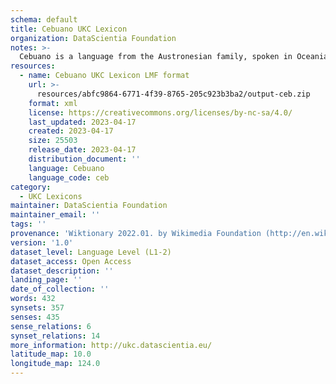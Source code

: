 ```yaml
---
schema: default
title: Cebuano UKC Lexicon
organization: DataScientia Foundation
notes: >-
  Cebuano is a language from the Austronesian family, spoken in Oceania. The UKC Lexicon of Cebuano is represented as a lexico-semantic network. It consists of words, word senses, synsets, as well as sense-level and synset-level relationships.
resources:
  - name: Cebuano UKC Lexicon LMF format
    url: >-
      resources/abfc9864-6771-4f39-8765-205c923b3ba2/output-ceb.zip
    format: xml
    license: https://creativecommons.org/licenses/by-nc-sa/4.0/
    last_updated: 2023-04-17
    created: 2023-04-17
    size: 25503
    release_date: 2023-04-17
    distribution_document: ''
    language: Cebuano
    language_code: ceb
category:
  - UKC Lexicons
maintainer: DataScientia Foundation
maintainer_email: ''
tags: ''
provenance: 'Wiktionary 2022.01. by Wikimedia Foundation (http://en.wiktionary.org); CogNet 2.1 by Khuyagbaatar Batsuren, National University of Mongolia (http://cognet.ukc.disi.unitn.it); MorphyNet 2.0 by Gábor Bella and Khuyagbaatar Batsuren (http://ukc.disi.unitn.it/index.php/morphynet/); Princeton WordNet 2.1 by Princeton University (https://wordnet.princeton.edu)'
version: '1.0'
dataset_level: Language Level (L1-2)
dataset_access: Open Access
dataset_description: ''
landing_page: ''
date_of_collection: ''
words: 432
synsets: 357
senses: 435
sense_relations: 6
synset_relations: 14
more_information: http://ukc.datascientia.eu/
latitude_map: 10.0
longitude_map: 124.0
---
```

